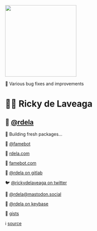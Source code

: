 <img width="230" height="230" src="https://avatars0.githubusercontent.com/u/74381?s=460&v=4" alt="" />

🐞 Various bug fixes and improvements

# 👨🏻 Ricky de Laveaga

## 🐙 [@rdela](https://github.com/rdela)

🔨 Building fresh packages...

👥 [@famebot](https://github.com/famebot)

🔗 [rdela.com](https://rdela.com/)

🤖 [famebot.com](https://famebot.com/)

🦊 [@rdela on gitlab](https://gitlab.com/rdela)

🐦 [@rickydelaveaga on twitter](https://twitter.com/rickydelaveaga)

🐘 [@rdela@mastodon.social](https://mastodon.social/@rdela)

🔐 [@rdela on keybase](https://keybase.io/rdela)

📝 [gists](https://gist.github.com/rdela)

ℹ️ [source](https://github.com/rdela/rdela.github.io/blob/master/readme.md)
